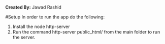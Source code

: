 **Created By:** Jawad Rashid

#Setup
In order to run the app do the following:
1. Install the node http-server
2. Run the command http-server public_html/ from the main folder to run the server.
